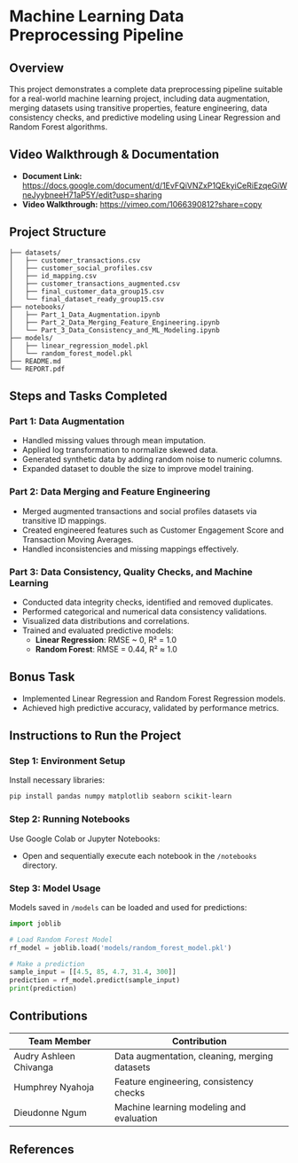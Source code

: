 # Machine Learning Data Preprocessing Pipeline

## Overview
This project demonstrates a complete data preprocessing pipeline suitable for a real-world machine learning project, including data augmentation, merging datasets using transitive properties, feature engineering, data consistency checks, and predictive modeling using Linear Regression and Random Forest algorithms.

## Video Walkthrough & Documentation
- **Document Link:** https://docs.google.com/document/d/1EvFQiVNZxP1QEkyiCeRiEzqeGiWneJyybneeH71aP5Y/edit?usp=sharing
- **Video Walkthrough:** https://vimeo.com/1066390812?share=copy


## Project Structure

```
├── datasets/
│   ├── customer_transactions.csv
│   ├── customer_social_profiles.csv
│   ├── id_mapping.csv
│   ├── customer_transactions_augmented.csv
│   ├── final_customer_data_group15.csv
│   └── final_dataset_ready_group15.csv
├── notebooks/
│   ├── Part_1_Data_Augmentation.ipynb
│   ├── Part_2_Data_Merging_Feature_Engineering.ipynb
│   └── Part_3_Data_Consistency_and_ML_Modeling.ipynb
├── models/
│   ├── linear_regression_model.pkl
│   └── random_forest_model.pkl
├── README.md
└── REPORT.pdf
```

## Steps and Tasks Completed

### Part 1: Data Augmentation
- Handled missing values through mean imputation.
- Applied log transformation to normalize skewed data.
- Generated synthetic data by adding random noise to numeric columns.
- Expanded dataset to double the size to improve model training.

### Part 2: Data Merging and Feature Engineering
- Merged augmented transactions and social profiles datasets via transitive ID mappings.
- Created engineered features such as Customer Engagement Score and Transaction Moving Averages.
- Handled inconsistencies and missing mappings effectively.

### Part 3: Data Consistency, Quality Checks, and Machine Learning
- Conducted data integrity checks, identified and removed duplicates.
- Performed categorical and numerical data consistency validations.
- Visualized data distributions and correlations.
- Trained and evaluated predictive models:
  - **Linear Regression**: RMSE ~ 0, R² = 1.0
  - **Random Forest**: RMSE = 0.44, R² ≈ 1.0

## Bonus Task
- Implemented Linear Regression and Random Forest Regression models.
- Achieved high predictive accuracy, validated by performance metrics.

## Instructions to Run the Project

### Step 1: Environment Setup
Install necessary libraries:
```bash
pip install pandas numpy matplotlib seaborn scikit-learn
```

### Step 2: Running Notebooks
Use Google Colab or Jupyter Notebooks:
- Open and sequentially execute each notebook in the `/notebooks` directory.

### Step 3: Model Usage
Models saved in `/models` can be loaded and used for predictions:

```python
import joblib

# Load Random Forest Model
rf_model = joblib.load('models/random_forest_model.pkl')

# Make a prediction
sample_input = [[4.5, 85, 4.7, 31.4, 300]]
prediction = rf_model.predict(sample_input)
print(prediction)
```

## Contributions
| Team Member | Contribution |
|-------------|--------------|
| Audry Ashleen Chivanga    | Data augmentation, cleaning, merging datasets |
| Humphrey Nyahoja    | Feature engineering, consistency checks |
|  Dieudonne Ngum    | Machine learning modeling and evaluation |

## References




